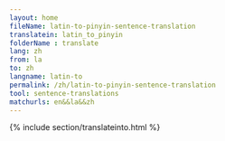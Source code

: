 ```yaml
---
layout: home
fileName: latin-to-pinyin-sentence-translation
translatein: latin_to_pinyin
folderName : translate
lang: zh
from: la
to: zh
langname: latin-to
permalink: /zh/latin-to-pinyin-sentence-translation
tool: sentence-translations
matchurls: en&&la&&zh
---
```

{% include section/translateinto.html %}
